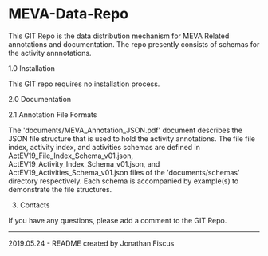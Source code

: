 # MEVA-Data-Repo

This GIT Repo is the data distribution mechanism for MEVA Related
annotations and documentation.  The repo presently consists of schemas
for the activity annnotations.

1.0 Installation

This GIT repo requires no installation process.

2.0 Documentation

2.1 Annotation File Formats

The 'documents/MEVA_Annotation_JSON.pdf' document describes the JSON
file structure that is used to hold the activity annotations.  The
file file index, activity index, and activities schemas are defined in
ActEV19_File_Index_Schema_v01.json,
ActEV19_Activity_Index_Schema_v01.json, and
ActEV19_Activities_Schema_v01.json files of the 'documents/schemas'
directory respectively. Each schema is accompanied by example(s) to
demonstrate the file structures.


3. Contacts

If you have any questions, please add a comment to the GIT Repo.

--------------------------------------------

2019.05.24 - README created by Jonathan Fiscus